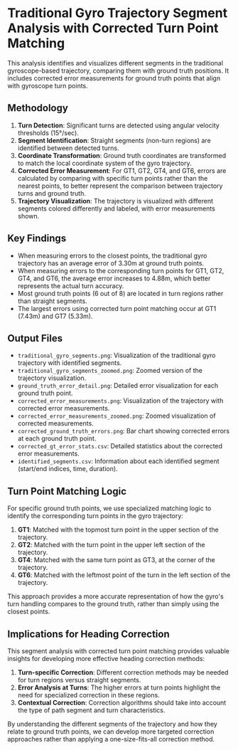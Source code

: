 # Traditional Gyro Trajectory Segment Analysis with Corrected Turn Point Matching

This analysis identifies and visualizes different segments in the traditional gyroscope-based trajectory, comparing them with ground truth positions. It includes corrected error measurements for ground truth points that align with gyroscope turn points.

## Methodology

1. **Turn Detection**: Significant turns are detected using angular velocity thresholds (15°/sec).
2. **Segment Identification**: Straight segments (non-turn regions) are identified between detected turns.
3. **Coordinate Transformation**: Ground truth coordinates are transformed to match the local coordinate system of the gyro trajectory.
4. **Corrected Error Measurement**: For GT1, GT2, GT4, and GT6, errors are calculated by comparing with specific turn points rather than the nearest points, to better represent the comparison between trajectory turns and ground truth.
5. **Trajectory Visualization**: The trajectory is visualized with different segments colored differently and labeled, with error measurements shown.

## Key Findings

- When measuring errors to the closest points, the traditional gyro trajectory has an average error of 3.30m at ground truth points.
- When measuring errors to the corresponding turn points for GT1, GT2, GT4, and GT6, the average error increases to 4.88m, which better represents the actual turn accuracy.
- Most ground truth points (6 out of 8) are located in turn regions rather than straight segments.
- The largest errors using corrected turn point matching occur at GT1 (7.43m) and GT7 (5.33m).

## Output Files

- `traditional_gyro_segments.png`: Visualization of the traditional gyro trajectory with identified segments.
- `traditional_gyro_segments_zoomed.png`: Zoomed version of the trajectory visualization.
- `ground_truth_error_detail.png`: Detailed error visualization for each ground truth point.
- `corrected_error_measurements.png`: Visualization of the trajectory with corrected error measurements.
- `corrected_error_measurements_zoomed.png`: Zoomed visualization of corrected measurements.
- `corrected_ground_truth_errors.png`: Bar chart showing corrected errors at each ground truth point.
- `corrected_gt_error_stats.csv`: Detailed statistics about the corrected error measurements.
- `identified_segments.csv`: Information about each identified segment (start/end indices, time, duration).

## Turn Point Matching Logic

For specific ground truth points, we use specialized matching logic to identify the corresponding turn points in the gyro trajectory:

1. **GT1**: Matched with the topmost turn point in the upper section of the trajectory.
2. **GT2**: Matched with the turn point in the upper left section of the trajectory.
3. **GT4**: Matched with the same turn point as GT3, at the corner of the trajectory.
4. **GT6**: Matched with the leftmost point of the turn in the left section of the trajectory.

This approach provides a more accurate representation of how the gyro's turn handling compares to the ground truth, rather than simply using the closest points.

## Implications for Heading Correction

This segment analysis with corrected turn point matching provides valuable insights for developing more effective heading correction methods:

1. **Turn-specific Correction**: Different correction methods may be needed for turn regions versus straight segments.
2. **Error Analysis at Turns**: The higher errors at turn points highlight the need for specialized correction in these regions.
3. **Contextual Correction**: Correction algorithms should take into account the type of path segment and turn characteristics.

By understanding the different segments of the trajectory and how they relate to ground truth points, we can develop more targeted correction approaches rather than applying a one-size-fits-all correction method. 